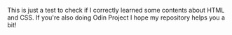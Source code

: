 This is just a test to check if I correctly learned some contents about HTML and CSS.
If you're also doing Odin Project I hope my repository helps you a bit!
